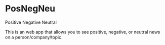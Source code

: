 # PosNegNeu

Positive Negative Neutral 

This is an web app that allows you to see positive, negative, or neutral news on a person/company/topic.



